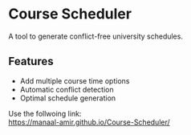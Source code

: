 # Course Scheduler 
A tool to generate conflict-free university schedules.

## Features
- Add multiple course time options
- Automatic conflict detection
- Optimal schedule generation  

Use the follwoing link:  
https://manaal-amir.github.io/Course-Scheduler/  
